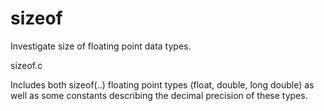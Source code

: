 sizeof
======

Investigate size of floating point data types.

sizeof.c

Includes both sizeof(..) floating point types (float, double, long double)
as well as some constants describing the decimal precision of these types.
